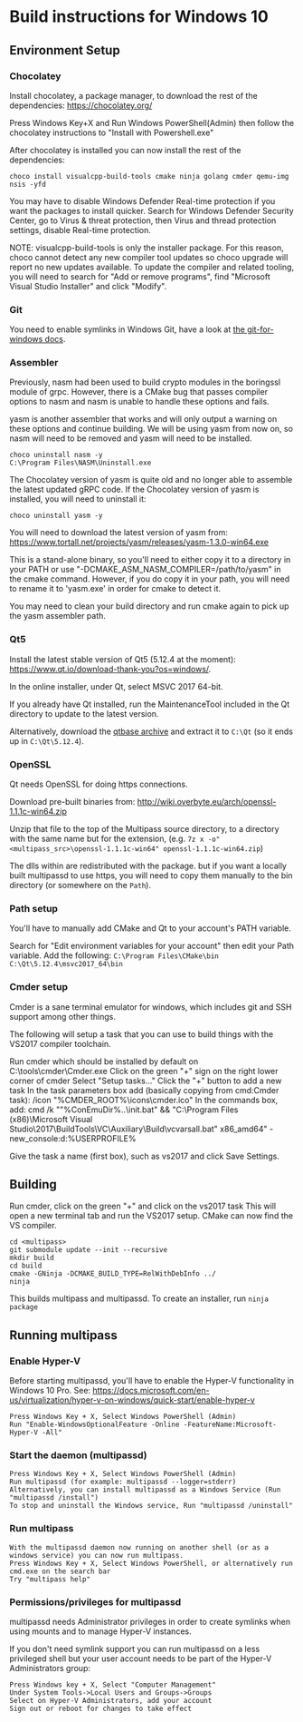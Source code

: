 Build instructions for Windows 10
=================================

Environment Setup
-----------------
### Chocolatey
Install chocolatey, a package manager, to download the rest of the dependencies: <https://chocolatey.org/>

Press Windows Key+X and Run Windows PowerShell(Admin) then follow the chocolatey instructions to "Install with Powershell.exe"

After chocolatey is installed you can now install the rest of the dependencies:

    choco install visualcpp-build-tools cmake ninja golang cmder qemu-img nsis -yfd

You may have to disable Windows Defender Real-time protection if you want the packages to install quicker.
Search for Windows Defender Security Center, go to Virus & threat protection, then Virus and thread protection settings, disable Real-time protection.

NOTE: visualcpp-build-tools is only the installer package. For this reason, choco cannot detect any new compiler tool updates so choco upgrade
will report no new updates available. To update the compiler and related tooling, you will need to search for "Add or remove programs",
find "Microsoft Visual Studio Installer" and click "Modify".

### Git
You need to enable symlinks in Windows Git, have a look at [the git-for-windows docs](https://github.com/git-for-windows/git/wiki/Symbolic-Links).

### Assembler
Previously, nasm had been used to build crypto modules in the boringssl module of grpc. However, there is a CMake bug that passes compiler options to nasm and nasm is unable to handle these options and fails.

yasm is another assembler that works and will only output a warning on these options and continue building. We will be using yasm from now on, so nasm will need to be removed and yasm will need to be installed.

    choco uninstall nasm -y
    C:\Program Files\NASM\Uninstall.exe

The Chocolatey version of yasm is quite old and no longer able to assemble the latest updated gRPC code. If the Chocolatey version of yasm is installed, you will need to uninstall it:

    choco uninstall yasm -y

You will need to download the latest version of yasm from: https://www.tortall.net/projects/yasm/releases/yasm-1.3.0-win64.exe

This is a stand-alone binary, so you'll need to either copy it to a directory in your PATH or use "-DCMAKE_ASM_NASM_COMPILER=/path/to/yasm" in the cmake command. However, if you do copy it in your path, you will need to rename it to 'yasm.exe' in order for cmake to detect it.

You may need to clean your build directory and run cmake again to pick up the yasm assembler path.

### Qt5
Install the latest stable version of Qt5 (5.12.4 at the moment): <https://www.qt.io/download-thank-you?os=windows/>.

In the online installer, under Qt, select MSVC 2017 64-bit.

If you already have Qt installed, run the MaintenanceTool included in the Qt directory to update to the latest version.

Alternatively, download the [qtbase archive](https://download.qt.io/online/qtsdkrepository/windows_x86/desktop/qt5_5124/qt.qt5.5124.win64_msvc2017_64/5.12.4-0-201906140149qtbase-Windows-Windows_10-MSVC2017-Windows-Windows_10-X86_64.7z) and extract it to `C:\Qt` (so it ends up in `C:\Qt\5.12.4`).

### OpenSSL
Qt needs OpenSSL for doing https connections.

Download pre-built binaries from: <http://wiki.overbyte.eu/arch/openssl-1.1.1c-win64.zip>

Unzip that file to the top of the Multipass source directory, to a directory with the same name but for the extension, (e.g. `7z x -o"<multipass_src>\openssl-1.1.1c-win64" openssl-1.1.1c-win64.zip`)

The dlls within are redistributed with the package. but if you want a locally built multipassd to use https, you will need to copy them manually to the bin directory (or somewhere on the `Path`).

### Path setup
You'll have to manually add CMake and Qt to your account's PATH variable.

Search for "Edit environment variables for your account" then edit your Path variable.
Add the following:
     `C:\Program Files\CMake\bin`
     `C:\Qt\5.12.4\msvc2017_64\bin`

### Cmder setup
Cmder is a sane terminal emulator for windows, which includes git and SSH support among other things.

The following will setup a task that you can use to build things with the VS2017 compiler toolchain.

Run cmder which should be installed by default on C:\tools\cmder\Cmder.exe
Click on the green "+" sign on the right lower corner of cmder
Select "Setup tasks..."
Click the "+" button to add a new task
In the  task parameters box add (basically copying from cmd:Cmder task):
    /icon "%CMDER_ROOT%\icons\cmder.ico"
In the commands box, add:
    cmd /k ""%ConEmuDir%\..\init.bat" && "C:\Program Files (x86)\Microsoft Visual Studio\2017\BuildTools\VC\Auxiliary\Build\vcvarsall.bat" x86_amd64" -new_console:d:%USERPROFILE%

Give the task a name (first box), such as vs2017 and click Save Settings.

Building
---------------------------------------

Run cmder, click on the green "+" and click on the vs2017 task
This will open a new terminal tab and run the VS2017 setup. CMake can now find the VS compiler.

    cd <multipass>
    git submodule update --init --recursive
    mkdir build
    cd build
    cmake -GNinja -DCMAKE_BUILD_TYPE=RelWithDebInfo ../
    ninja

This builds multipass and multipassd.
To create an installer, run `ninja package`

Running multipass
---------------------------------------

### Enable Hyper-V
Before starting multipassd, you'll have to enable the Hyper-V functionality in Windows 10 Pro.
See: https://docs.microsoft.com/en-us/virtualization/hyper-v-on-windows/quick-start/enable-hyper-v

    Press Windows Key + X, Select Windows PowerShell (Admin)
    Run "Enable-WindowsOptionalFeature -Online -FeatureName:Microsoft-Hyper-V -All"

### Start the daemon (multipassd)
    Press Windows Key + X, Select Windows PowerShell (Admin)
    Run multipassd (for example: multipassd --logger=stderr)
    Alternatively, you can install multipassd as a Windows Service (Run "multipassd /install")
    To stop and uninstall the Windows service, Run "multipassd /uninstall"

### Run multipass
    With the multipassd daemon now running on another shell (or as a windows service) you can now run multipass.
    Press Windows Key + X, Select Windows PowerShell, or alternatively run cmd.exe on the search bar
    Try "multipass help"

### Permissions/privileges for multipassd
multipassd needs Administrator privileges in order to create symlinks when using mounts and to manage Hyper-V instances.

If you don't need symlink support you can run multipassd on a less privileged shell but your user account
needs to be part of the Hyper-V Administrators group:

    Press Windows key + X, Select "Computer Management"
    Under System Tools->Local Users and Groups->Groups
    Select on Hyper-V Administrators, add your account
    Sign out or reboot for changes to take effect
